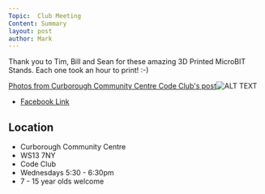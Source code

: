 ```yaml
---
Topic:  Club Meeting
Content: Summary
layout: post
author: Mark
---
```

Thank you to Tim, Bill and Sean for these amazing 3D Printed MicroBIT Stands. Each one took an hour to print! :-)

[Photos from Curborough Community Centre Code Club's post](https://www.facebook.com/1481985248595237/posts/2101819713278451/)![ALT TEXT](https://scontent.fbhx6-1.fna.fbcdn.net/v/t1.6435-9/64677110_2101818126611943_4622304259914858496_n.jpg?stp=dst-jpg_p720x720&_nc_cat=104&ccb=1-7&_nc_sid=730e14&_nc_ohc=0UechXCsfeMAX8XPsKB&_nc_ht=scontent.fbhx6-1.fna&edm=AKK4YLsEAAAA&oh=00_AfCakJV5HiGLO6OM0TAaCnCRmret_ndbclFXsUnj1uRpFw&oe=654E0E1A)

* [Facebook Link](https://www.facebook.com/1481985248595237/posts/2101819713278451/)

## Location

* Curborough Community Centre
* WS13 7NY
* Code Club
* Wednesdays 5:30 - 6:30pm
* 7 - 15 year olds welcome

